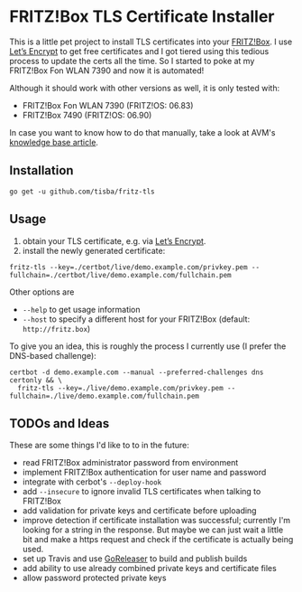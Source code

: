# FRITZ!Box TLS Certificate Installer

This is a little pet project to install TLS certificates into your [FRITZ!Box](https://en.wikipedia.org/wiki/Fritz!Box). I use [Let’s Encrypt](https://letsencrypt.org/) to get free certificates and I got tiered using this tedious process to update the certs all the time. So I started to poke at my FRITZ!Box Fon WLAN 7390 and now it is automated!

Although it should work with other versions as well, it is only tested with:

* FRITZ!Box Fon WLAN 7390 (FRITZ!OS: 06.83)
* FRITZ!Box 7490 (FRITZ!OS: 06.90)

In case you want to know how to do that manually, take a look at AVM's [knowledge base article](https://en.avm.de/service/fritzbox/fritzbox-7390/knowledge-base/publication/show/1525_Importing-your-own-certificate-to-the-FRITZ-Box/). 


## Installation

```
go get -u github.com/tisba/fritz-tls
```


## Usage

1. obtain your TLS certificate, e.g. via [Let’s Encrypt](https://letsencrypt.org/).
1. install the newly generated certificate:

```
fritz-tls --key=./certbot/live/demo.example.com/privkey.pem --fullchain=./certbot/live/demo.example.com/fullchain.pem
```

Other options are

* `--help` to get usage information
* `--host` to specify a different host for your FRITZ!Box (default: `http://fritz.box`)


To give you an idea, this is roughly the process I currently use (I prefer the DNS-based challenge):

```
certbot -d demo.example.com --manual --preferred-challenges dns certonly && \
  fritz-tls --key=./live/demo.example.com/privkey.pem --fullchain=./live/demo.example.com/fullchain.pem
```


## TODOs and Ideas

These are some things I'd like to to in the future:

* read FRITZ!Box administrator password from environment
* implement FRITZ!Box authentication for user name and password
* integrate with cerbot's `--deploy-hook`
* add `--insecure` to ignore invalid TLS certificates when talking to FRITZ!Box
* add validation for private keys and certificate before uploading
* improve detection if certificate installation was successful; currently I'm looking for a string in the response. But maybe we can just wait a little bit and make a https request and check if the certificate is actually being used.
* set up Travis and use [GoReleaser](https://github.com/goreleaser/goreleaser) to build and publish builds
* add ability to use already combined private keys and certificate files
* allow password protected private keys

